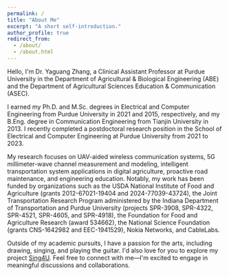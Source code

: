```yaml
---
permalink: /
title: "About Me"
excerpt: "A short self-introduction."
author_profile: true
redirect_from:
  - /about/
  - /about.html
---
```


Hello, I'm Dr. Yaguang Zhang, a Clinical Assistant Professor at Purdue University in the Department of Agricultural & Biological Engineering (ABE) and the Department of Agricultural Sciences Education & Communication (ASEC).

I earned my Ph.D. and M.Sc. degrees in Electrical and Computer Engineering from Purdue University in 2021 and 2015, respectively, and my B.Eng. degree in Communication Engineering from Tianjin University in 2013. I recently completed a postdoctoral research position in the School of Electrical and Computer Engineering at Purdue University from 2021 to 2023.

My research focuses on UAV-aided wireless communication systems, 5G millimeter-wave channel measurement and modeling, intelligent transportation system applications in digital agriculture, proactive road maintenance, and engineering education. Notably, my work has been funded by organizations such as the USDA National Institute of Food and Agriculture (grants 2012-67021-19404 and 2024-77039-43724), the Joint Transportation Research Program administered by the Indiana Department of Transportation and Purdue University (projects SPR-3908, SPR-4322, SPR-4521, SPR-4605, and SPR-4918), the Foundation for Food and Agriculture Research (award 534662), the National Science Foundation (grants CNS-1642982 and EEC-1941529), Nokia Networks, and CableLabs.

Outside of my academic pursuits, I have a passion for the arts, including drawing, singing, and playing the guitar. I'd also love for you to explore my project [Sing4U](https://www.zyglabs.com/sing4u/). Feel free to connect with me—I'm excited to engage in meaningful discussions and collaborations.
